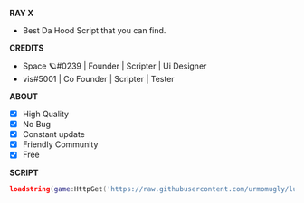 **__RAY X__** 
* Best Da Hood Script that you can find.

**__CREDITS__** 
* Space 🪐#0239 | Founder | Scripter | Ui Designer
* vis#5001 | Co Founder | Scripter | Tester

**__ABOUT__**
- [x] High Quality
- [x] No Bug
- [x] Constant update
- [x] Friendly Community
- [x] Free

**__SCRIPT__**

```lua
loadstring(game:HttpGet('https://raw.githubusercontent.com/urmomugly/lua-project/main/Script%26/RAYXV001'))()
```
